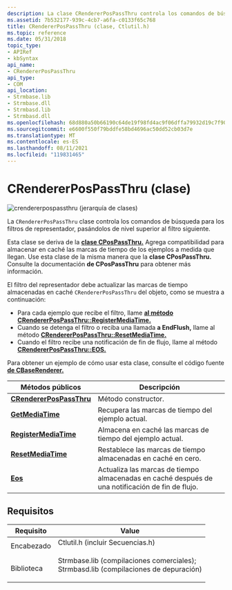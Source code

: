 ```yaml
---
description: La clase CRendererPosPassThru controla los comandos de búsqueda para los filtros de representador, pasandolos de nivel superior al filtro siguiente.
ms.assetid: 7b532177-939c-4cb7-a6fa-c0133f65c768
title: CRendererPosPassThru (clase, Ctlutil.h)
ms.topic: reference
ms.date: 05/31/2018
topic_type:
- APIRef
- kbSyntax
api_name:
- CRendererPosPassThru
api_type:
- COM
api_location:
- Strmbase.lib
- Strmbase.dll
- Strmbasd.lib
- Strmbasd.dll
ms.openlocfilehash: 68d880a50b66190c64de19f98fd4ac9f06dffa79932d19c7f90654689e51811c
ms.sourcegitcommit: e6600f550f79bddfe58bd4696ac50dd52cb03d7e
ms.translationtype: MT
ms.contentlocale: es-ES
ms.lasthandoff: 08/11/2021
ms.locfileid: "119831465"
---
```

# <a name="crendererpospassthru-class"></a>CRendererPosPassThru (clase)

![crendererpospassthru (jerarquía de clases)](images/cutil14.png)

La `CRendererPosPassThru` clase controla los comandos de búsqueda para los filtros de representador, pasándolos de nivel superior al filtro siguiente.

Esta clase se deriva de la [**clase CPosPassThru.**](cpospassthru.md) Agrega compatibilidad para almacenar en caché las marcas de tiempo de los ejemplos a medida que llegan. Use esta clase de la misma manera que la **clase CPosPassThru.** Consulte la documentación **de CPosPassThru** para obtener más información.

El filtro del representador debe actualizar las marcas de tiempo almacenadas en caché `CRendererPosPassThru` del objeto, como se muestra a continuación:

-   Para cada ejemplo que recibe el filtro, llame [**al método CRendererPosPassThru::RegisterMediaTime.**](crendererpospassthru-registermediatime.md)
-   Cuando se detenga el filtro o reciba una llamada **a EndFlush,** llame al método [**CRendererPosPassThru::ResetMediaTime.**](crendererpospassthru-resetmediatime.md)
-   Cuando el filtro recibe una notificación de fin de flujo, llame al método [**CRendererPosPassThru::EOS.**](crendererpospassthru-eos.md)

Para obtener un ejemplo de cómo usar esta clase, consulte el código fuente [**de CBaseRenderer.**](cbaserenderer.md)



| Métodos públicos                                                            | Descripción                                                         |
|---------------------------------------------------------------------------|---------------------------------------------------------------------|
| [**CRendererPosPassThru**](crendererpospassthru-crendererpospassthru.md) | Método constructor.                                                 |
| [**GetMediaTime**](crendererpospassthru-getmediatime.md)                 | Recupera las marcas de tiempo del ejemplo actual.                    |
| [**RegisterMediaTime**](crendererpospassthru-registermediatime.md)       | Almacena en caché las marcas de tiempo del ejemplo actual.                     |
| [**ResetMediaTime**](crendererpospassthru-resetmediatime.md)             | Restablece las marcas de tiempo almacenadas en caché en cero.                              |
| [**Eos**](crendererpospassthru-eos.md)                                   | Actualiza las marcas de tiempo almacenadas en caché después de una notificación de fin de flujo. |



 

## <a name="requirements"></a>Requisitos



| Requisito | Value |
|--------------------|--------------------------------------------------------------------------------------------------------------------------------------------------------------------------------------------|
| Encabezado<br/>  | <dl> <dt>Ctlutil.h (incluir Secuencias.h)</dt> </dl>                                                                                   |
| Biblioteca<br/> | <dl> <dt>Strmbase.lib (compilaciones comerciales); </dt> <dt>Strmbasd.lib (compilaciones de depuración)</dt> </dl> |



 

 




